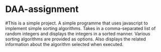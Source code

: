 # DAA-assignment
#This is a simple project. 
A simple programme that uses javascript to implement simple sorting algorithms.
Takes in a comma-separated list of random integers and displays the integers in a sorted manner.
Various sorting algorithms are provided as options.
Also displays the related information about the algorithm selected when executed.
